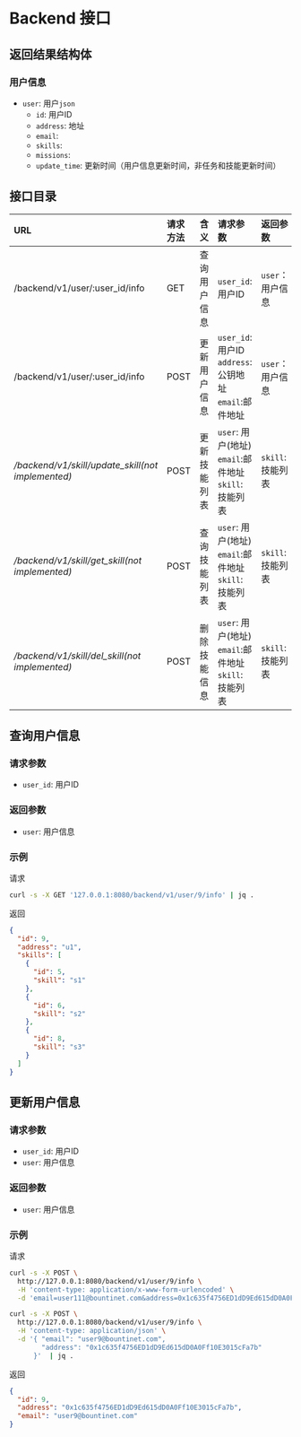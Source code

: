 # Backend 接口

## 返回结果结构体

### 用户信息
- `user`: 用户`json`
  - `id`: 用户ID
  - `address`: 地址
  - `email`:
  - `skills`:
  - `missions`:
  - `update_time`: 更新时间（用户信息更新时间，非任务和技能更新时间）

## 接口目录

URL|请求方法|含义|请求参数|返回参数
|:---|:---|:---|:---|:---
/backend/v1/user/:user_id/info | GET  | 查询用户信息 | `user_id`: 用户ID | `user`：用户信息
/backend/v1/user/:user_id/info | POST | 更新用户信息 | `user_id`: 用户ID<br>`address`:公钥地址<br>`email`:邮件地址<br> | `user`：用户信息
*/backend/v1/skill/update_skill(not implemented)* |POST | 更新技能列表 |`user`: 用户(地址)<br>`email`:邮件地址<br>`skill`: 技能列表|`skill`: 技能列表
*/backend/v1/skill/get_skill(not implemented)*    |POST | 查询技能列表 |`user`: 用户(地址)<br>`email`:邮件地址<br>`skill`: 技能列表|`skill`: 技能列表
*/backend/v1/skill/del_skill(not implemented)*    |POST | 删除技能信息 |`user`: 用户(地址)<br>`email`:邮件地址<br>`skill`: 技能列表|`skill`: 技能列表

  
## 查询用户信息

### 请求参数

- `user_id`: 用户ID

### 返回参数

- `user`: 用户信息

### 示例

请求

```bash
curl -s -X GET '127.0.0.1:8080/backend/v1/user/9/info' | jq .
```

返回
```json
{
  "id": 9,
  "address": "u1",
  "skills": [
    {
      "id": 5,
      "skill": "s1"
    },
    {
      "id": 6,
      "skill": "s2"
    },
    {
      "id": 8,
      "skill": "s3"
    }
  ]
}
```

## 更新用户信息

### 请求参数

- `user_id`: 用户ID
- `user`: 用户信息

### 返回参数

- `user`: 用户信息

### 示例

请求

```bash
curl -s -X POST \
  http://127.0.0.1:8080/backend/v1/user/9/info \
  -H 'content-type: application/x-www-form-urlencoded' \
  -d 'email=user111@bountinet.com&address=0x1c635f4756ED1dD9Ed615dD0A0Ff10E3015cFa7b' | jq .

curl -s -X POST \
  http://127.0.0.1:8080/backend/v1/user/9/info \
  -H 'content-type: application/json' \
  -d '{ "email": "user9@bountinet.com",
        "address": "0x1c635f4756ED1dD9Ed615dD0A0Ff10E3015cFa7b"
      }'  | jq .
```

返回
```json
{
  "id": 9,
  "address": "0x1c635f4756ED1dD9Ed615dD0A0Ff10E3015cFa7b",
  "email": "user9@bountinet.com"
}
```